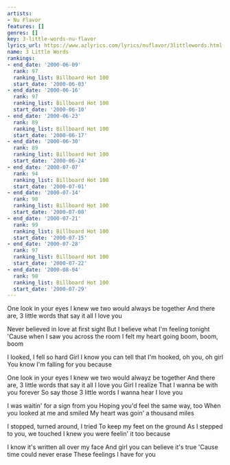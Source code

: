```yaml
---
artists:
- Nu Flavor
features: []
genres: []
key: 3-little-words-nu-flavor
lyrics_url: https://www.azlyrics.com/lyrics/nuflavor/3littlewords.html
name: 3 Little Words
rankings:
- end_date: '2000-06-09'
  rank: 97
  ranking_list: Billboard Hot 100
  start_date: '2000-06-03'
- end_date: '2000-06-16'
  rank: 97
  ranking_list: Billboard Hot 100
  start_date: '2000-06-10'
- end_date: '2000-06-23'
  rank: 89
  ranking_list: Billboard Hot 100
  start_date: '2000-06-17'
- end_date: '2000-06-30'
  rank: 89
  ranking_list: Billboard Hot 100
  start_date: '2000-06-24'
- end_date: '2000-07-07'
  rank: 94
  ranking_list: Billboard Hot 100
  start_date: '2000-07-01'
- end_date: '2000-07-14'
  rank: 90
  ranking_list: Billboard Hot 100
  start_date: '2000-07-08'
- end_date: '2000-07-21'
  rank: 99
  ranking_list: Billboard Hot 100
  start_date: '2000-07-15'
- end_date: '2000-07-28'
  rank: 97
  ranking_list: Billboard Hot 100
  start_date: '2000-07-22'
- end_date: '2000-08-04'
  rank: 98
  ranking_list: Billboard Hot 100
  start_date: '2000-07-29'
---
```


One look in your eyes
I knew we two would always be together
And there are, 3 little words that say it all
I love you

Never believed in love at first sight
But I believe what I'm feeling tonight
'Cause when I saw you across the room
I felt my heart going boom, boom, boom

I looked, I fell so hard
Girl I know you can tell that
I'm hooked, oh you, oh girl
You know I'm falling for you because


One look in your eyes
I knew we two would alwayz be together
And there are, 3 little words that say it all
I love you
Girl I realize 
That I wanna be with you forever
So say those 3 little words I wanna hear
I love you

I was waitin' for a sign from you
Hoping you'd feel the same way, too
When you looked at me and smiled
My heart was goin' a thousand miles

I stopped, turned around, I tried
To keep my feet on the ground
As I stepped to you, we touched
I knew you were feelin' it too because



I know it's written all over my face
And girl you can believe it's true 
'Cause time could never erase
These feelings I have for you





